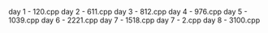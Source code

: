 day 1 - 120.cpp
day 2 - 611.cpp
day 3 - 812.cpp
day 4 - 976.cpp
day 5 - 1039.cpp
day 6 - 2221.cpp
day 7 - 1518.cpp
day 7 - 2.cpp
day 8 - 3100.cpp
